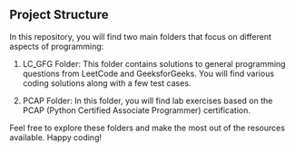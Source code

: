 ## Project Structure

In this repository, you will find two main folders that focus on different aspects of programming:

1. LC_GFG Folder:
    This folder contains solutions to general programming questions from LeetCode and GeeksforGeeks. You will find various coding solutions along with a few test cases.

2. PCAP Folder:
    In this folder, you will find lab exercises based on the PCAP (Python Certified Associate Programmer) certification.

Feel free to explore these folders and make the most out of the resources available. Happy coding!
